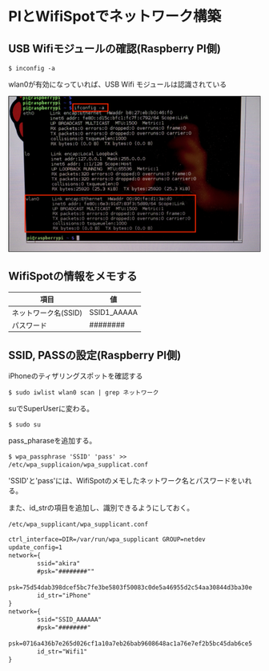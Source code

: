 # PIとWifiSpotでネットワーク構築

## USB Wifiモジュールの確認(Raspberry PI側)

    $ inconfig -a

wlan0が有効になっていれば、USB Wifi モジュールは認識されている

![](../../img/dev/pi/pi101.png)

## WifiSpotの情報をメモする

| 項目 | 値 |
| -- | -- |
| ネットワーク名(SSID) | SSID1_AAAAA |
| パスワード | ######## |

## SSID, PASSの設定(Raspberry PI側)

iPhoneのティザリングスポットを確認する

    $ sudo iwlist wlan0 scan | grep ネットワーク

suでSuperUserに変わる。

    $ sudo su

pass_pharaseを追加する。    
    
    $ wpa_passphrase 'SSID' 'pass' >> /etc/wpa_supplicaion/wpa_supplicat.conf
 
'SSID'と'pass'には、WifiSpotのメモしたネットワーク名とパスワードをいれる。

また、id_strの項目を追加し、識別できるようにしておく。

`/etc/wpa_supplicant/wpa_supplicant.conf`

```
ctrl_interface=DIR=/var/run/wpa_supplicant GROUP=netdev
update_config=1
network={
        ssid="akira"
        #psk="########""
        psk=75d54dab398dcef5bc7fe3be5803f50083c0de5a46955d2c54aa30844d3ba30e
        id_str="iPhone"
}
network={
        ssid="SSID_AAAAAA"
        #psk="########"
        psk=0716a436b7e265d026cf1a10a7eb26bab9608648ac1a76e7ef2b5bc45dab6ce5
        id_str="Wifi1"
}
```



